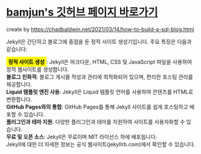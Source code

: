 # [bamjun's 깃허브 페이지 바로가기](https://bamjun.github.io/blog/)


create by https://chadbaldwin.net/2021/03/14/how-to-build-a-sql-blog.html


Jekyll은 간단하고 블로그에 중점을 둔 정적 사이트 생성기입니다. 주요 특징은 다음과 같습니다:  

<span style="background-color: yellow; color: black; padding: 5px; font-weight: bold;">**정적 사이트 생성**</span>: Jekyll은 마크다운, HTML, CSS 및 JavaScript 파일을 사용하여 정적 웹사이트를 생성합니다.  
**블로그 친화적**: 블로그 게시물 작성과 관리에 최적화되어 있으며, 편리한 포스팅 관리를 제공합니다.  
**Liquid 템플릿 엔진 사용**: Jekyll은 Liquid 템플릿 언어를 사용하여 콘텐츠를 HTML로 변환합니다.  
**GitHub Pages와의 통합**: GitHub Pages를 통해 Jekyll 사이트를 쉽게 호스팅하고 배포할 수 있습니다.  
**플러그인과 테마 지원**: 다양한 플러그인과 테마를 지원하여 사이트를 사용자화할 수 있습니다.  
**무료 및 오픈 소스**: Jekyll은 무료이며 MIT 라이선스 하에 배포됩니다.  
Jekyll에 대한 더 자세한 정보는 공식 웹사이트(jekyllrb.com)에서 확인할 수 있습니다.  

